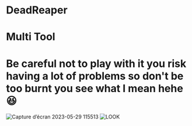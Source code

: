 # DeadReaper
# Multi Tool
# Be careful not to play with it you risk having a lot of problems so don't be too burnt you see what I mean hehe 😆
![Capture d’écran 2023-05-29 115513](https://github.com/Vynix7/DeadReaper/assets/128257558/c264bdb7-7d81-4203-b80f-1710ecb5bf9e)
![LOOK](https://github.com/Vynix7/DeadReaper/assets/128257558/86a7240d-b281-43ba-a561-e48cecbf0219)
